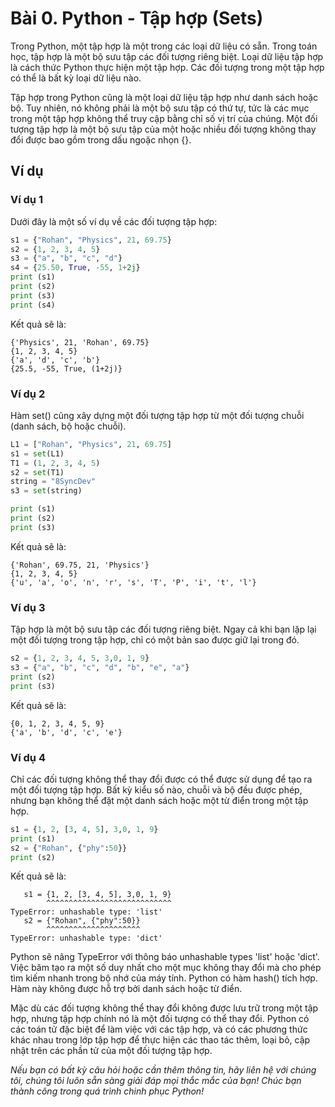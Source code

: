 # Bài 0. Python - Tập hợp (Sets)

Trong Python, một tập hợp là một trong các loại dữ liệu có sẵn. Trong toán học, tập hợp là một bộ sưu tập các đối tượng riêng biệt. Loại dữ liệu tập hợp là cách thức Python thực hiện một tập hợp. Các đối tượng trong một tập hợp có thể là bất kỳ loại dữ liệu nào.

Tập hợp trong Python cũng là một loại dữ liệu tập hợp như danh sách hoặc bộ. Tuy nhiên, nó không phải là một bộ sưu tập có thứ tự, tức là các mục trong một tập hợp không thể truy cập bằng chỉ số vị trí của chúng. Một đối tượng tập hợp là một bộ sưu tập của một hoặc nhiều đối tượng không thay đổi được bao gồm trong dấu ngoặc nhọn {}.

## Ví dụ

### Ví dụ 1

Dưới đây là một số ví dụ về các đối tượng tập hợp:

```python
s1 = {"Rohan", "Physics", 21, 69.75}
s2 = {1, 2, 3, 4, 5}
s3 = {"a", "b", "c", "d"}
s4 = {25.50, True, -55, 1+2j}
print (s1)
print (s2)
print (s3)
print (s4)
```

Kết quả sẽ là:

```
{'Physics', 21, 'Rohan', 69.75}
{1, 2, 3, 4, 5}
{'a', 'd', 'c', 'b'}
{25.5, -55, True, (1+2j)}
```

### Ví dụ 2

Hàm set() cũng xây dựng một đối tượng tập hợp từ một đối tượng chuỗi (danh sách, bộ hoặc chuỗi).

```python
L1 = ["Rohan", "Physics", 21, 69.75]
s1 = set(L1)
T1 = (1, 2, 3, 4, 5)
s2 = set(T1)
string = "8SyncDev"
s3 = set(string)

print (s1)
print (s2)
print (s3)
```

Kết quả sẽ là:

```
{'Rohan', 69.75, 21, 'Physics'}
{1, 2, 3, 4, 5}
{'u', 'a', 'o', 'n', 'r', 's', 'T', 'P', 'i', 't', 'l'}
```

### Ví dụ 3

Tập hợp là một bộ sưu tập các đối tượng riêng biệt. Ngay cả khi bạn lặp lại một đối tượng trong tập hợp, chỉ có một bản sao được giữ lại trong đó.

```python
s2 = {1, 2, 3, 4, 5, 3,0, 1, 9}
s3 = {"a", "b", "c", "d", "b", "e", "a"}
print (s2)
print (s3)
```

Kết quả sẽ là:

```
{0, 1, 2, 3, 4, 5, 9}
{'a', 'b', 'd', 'c', 'e'}
```

### Ví dụ 4

Chỉ các đối tượng không thể thay đổi được có thể được sử dụng để tạo ra một đối tượng tập hợp. Bất kỳ kiểu số nào, chuỗi và bộ đều được phép, nhưng bạn không thể đặt một danh sách hoặc một từ điển trong một tập hợp.

```python
s1 = {1, 2, [3, 4, 5], 3,0, 1, 9}
print (s1)
s2 = {"Rohan", {"phy":50}}
print (s2)
```

Kết quả sẽ là:

```
   s1 = {1, 2, [3, 4, 5], 3,0, 1, 9}
        ^^^^^^^^^^^^^^^^^^^^^^^^^^^^
TypeError: unhashable type: 'list'
   s2 = {"Rohan", {"phy":50}}
        ^^^^^^^^^^^^^^^^^^^^^
TypeError: unhashable type: 'dict'
```

Python sẽ nâng TypeError với thông báo unhashable types 'list' hoặc 'dict'. Việc băm tạo ra một số duy nhất cho một mục không thay đổi mà cho phép tìm kiếm nhanh trong bộ nhớ của máy tính. Python có hàm hash() tích hợp. Hàm này không được hỗ trợ bởi danh sách hoặc từ điển.

Mặc dù các đối tượng không thể thay đổi không được lưu trữ trong một tập hợp, nhưng tập hợp chính nó là một đối tượng có thể thay đổi. Python có các toán tử đặc biệt để làm việc với các tập hợp, và có các phương thức khác nhau trong lớp tập hợp để thực hiện các thao tác thêm, loại bỏ, cập nhật trên các phần tử của một đối tượng tập hợp.

*Nếu bạn có bất kỳ câu hỏi hoặc cần thêm thông tin, hãy liên hệ với chúng tôi, chúng tôi luôn sẵn sàng giải đáp mọi thắc mắc của bạn! Chúc bạn thành công trong quá trình chinh phục Python!*
